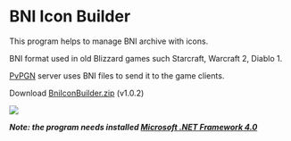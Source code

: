 BNI Icon Builder
================

This program helps to manage BNI archive with icons. 

BNI format used in old Blizzard games such Starcraft, Warcraft 2, Diablo 1. 

[PvPGN](https://github.com/HarpyWar/pvpgn) server uses BNI files to send it to the game clients.

Download [BniIconBuilder.zip](https://github.com/HarpyWar/bni-icon-builder/raw/master/BniIconBuilder.zip) (v1.0.2)

![](http://i.imgur.com/iPr4uEv.png?1)

***Note: the program needs installed [Microsoft .NET Framework 4.0](www.google.com/search?q=microsoft+framework+4.0+client+profile&oq=microsoft+framework+4.0+client+pr&sourceid=chrome&ie=UTF-8)***